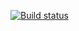 [![Build status](https://ci.appveyor.com/api/projects/status/c4eg0ltp52kth2s0?svg=true)](https://ci.appveyor.com/project/Uwenta/javagradleapi-ci)
